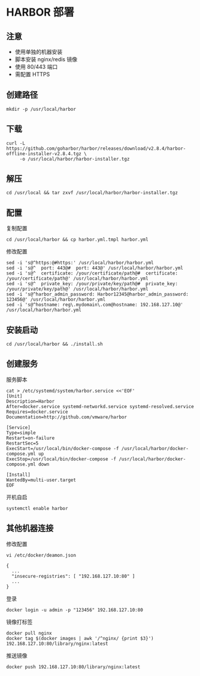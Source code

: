 # HARBOR 部署

## 注意

* 使用单独的机器安装
* 脚本安装 nginx/redis 镜像  
* 使用 80/443 端口
* 需配置 HTTPS

## 创建路径

```shell
mkdir -p /usr/local/harbor
```

## 下载

[](https://github.com/goharbor/harbor/releases)

```shell
curl -L https://github.com/goharbor/harbor/releases/download/v2.8.4/harbor-offline-installer-v2.8.4.tgz \
     -o /usr/local/harbor/harbor-installer.tgz
```

## 解压

```shell
cd /usr/local && tar zxvf /usr/local/harbor/harbor-installer.tgz

```

## 配置

复制配置

```shell
cd /usr/local/harbor && cp harbor.yml.tmpl harbor.yml
```

修改配置

```shell
sed -i 's@^https:@#https:' /usr/local/harbor/harbor.yml
sed -i 's@^  port: 443@#  port: 443@' /usr/local/harbor/harbor.yml
sed -i 's@^  certificate: /your/certificate/path@#  certificate: /your/certificate/path@' /usr/local/harbor/harbor.yml
sed -i 's@^  private_key: /your/private/key/path@#  private_key: /your/private/key/path@' /usr/local/harbor/harbor.yml
sed -i 's@^harbor_admin_password: Harbor12345@harbor_admin_password: 123456@' /usr/local/harbor/harbor.yml
sed -i 's@^hostname: reg\.mydomain\.com@hostname: 192.168.127.10@' /usr/local/harbor/harbor.yml

```

## 安装启动

```shell
cd /usr/local/harbor && ./install.sh
```

## 创建服务

服务脚本

```shell
cat > /etc/systemd/system/harbor.service <<'EOF'
[Unit]
Description=Harbor
After=docker.service systemd-networkd.service systemd-resolved.service
Requires=docker.service
Documentation=http://github.com/vmware/harbor

[Service]
Type=simple
Restart=on-failure
RestartSec=5
ExecStart=/usr/local/bin/docker-compose -f /usr/local/harbor/docker-compose.yml up
ExecStop=/usr/local/bin/docker-compose -f /usr/local/harbor/docker-compose.yml down

[Install]
WantedBy=multi-user.target
EOF
```

开机自启

```shell
systemctl enable harbor
```

## 其他机器连接

修改配置

```shell
vi /etc/docker/deamon.json

{
  ...
  "insecure-registries": [ "192.168.127.10:80" ]
  ...
}

```

登录

```shell
docker login -u admin -p "123456" 192.168.127.10:80
```

镜像打标签

```shell
docker pull nginx
docker tag $(docker images | awk '/^nginx/ {print $3}') 192.168.127.10:80/library/nginx:latest
```

推送镜像

```shell
docker push 192.168.127.10:80/library/nginx:latest
```
